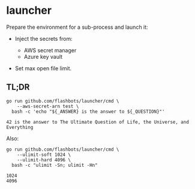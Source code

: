 # launcher

Prepare the environment for a sub-process and launch it:

- Inject the secrets from:

  - AWS secret manager
  - Azure key vault

- Set max open file limit.

## TL;DR

```shell
go run github.com/flashbots/launcher/cmd \
    --aws-secret-arn test \
  bash -c 'echo "${_ANSWER} is the answer to ${_QUESTION}"'
```

```text
42 is the answer to The Ultimate Question of Life, the Universe, and Everything
```

Also:

```shell
go run github.com/flashbots/launcher/cmd \
    --ulimit-soft 1024 \
    --ulimit-hard 4096 \
  bash -c "ulimit -Sn; ulimit -Hn"
```

```text
1024
4096
```
